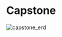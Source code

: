 # Capstone
 ![capstone_erd](https://user-images.githubusercontent.com/98323207/160218571-d16b6d6f-6774-46aa-b329-56d64b6fcd00.png)

